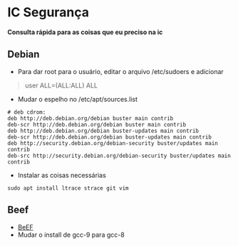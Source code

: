 # IC Segurança
<b> Consulta rápida para as coisas que eu preciso na ic </b>

## Debian
- Para dar root para o usuário, editar o arquivo /etc/sudoers e adicionar
> user ALL=(ALL:ALL) ALL

- Mudar o espelho no /etc/apt/sources.list
```
# deb cdrom:
deb http://deb.debian.org/debian buster main contrib
deb-scr http://deb.debian.org/debian buster main contrib
deb http://deb.debian.org/debian buster-updates main contrib
deb-scr http://deb.debian.org/debian buster-updates main contrib 
deb http://security.debian.org/debian-security buster/updates main contrib
deb-src http://security.debian.org/debian-security buster/updates main contrib
```
- Instalar as coisas necessárias
```
sudo apt install ltrace strace git vim
```
## Beef
- [BeEF](https://beefproject.com/)
- Mudar o install de gcc-9 para gcc-8
